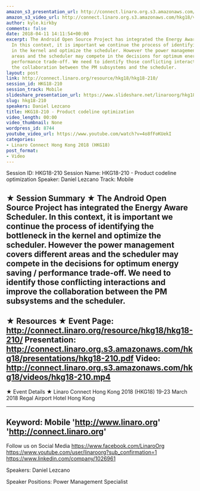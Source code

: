 ```yaml
---
amazon_s3_presentation_url: http://connect.linaro.org.s3.amazonaws.com/hkg18/presentations/hkg18-210.pdf
amazon_s3_video_url: http://connect.linaro.org.s3.amazonaws.com/hkg18/videos/hkg18-210.mp4
author: kyle.kirkby
comments: false
date: 2018-04-11 14:11:54+00:00
excerpt: The Android Open Source Project has integrated the Energy Aware Scheduler.
  In this context, it is important we continue the process of identifying the bottleneck
  in the kernel and optimize the scheduler. However the power management covers different
  areas and the scheduler may compete in the decisions for optimum energy saving /
  performance trade-off. We need to identify those conflicting interactions and improve
  the collaboration between the PM subsystems and the scheduler.
layout: post
link: http://connect.linaro.org/resource/hkg18/hkg18-210/
session_id: HKG18-210
session_track: Mobile
slideshare_presentation_url: https://www.slideshare.net/linaroorg/hkg18210-product-codeline-optimization
slug: hkg18-210
speakers: Daniel Lezcano
title: HKG18-210 - Product codeline optimization
video_length: 00:00
video_thumbnail: None
wordpress_id: 8744
youtube_video_url: https://www.youtube.com/watch?v=4o8fFoKUekI
categories:
- Linaro Connect Hong Kong 2018 (HKG18)
post_format:
- Video
---
```


Session ID: HKG18-210
Session Name: HKG18-210 - Product codeline optimization
Speaker: Daniel Lezcano
Track: Mobile


★ Session Summary ★
The Android Open Source Project has integrated the Energy Aware Scheduler. In this context, it is important we continue the process of identifying the bottleneck in the kernel and optimize the scheduler. However the power management covers different areas and the scheduler may compete in the decisions for optimum energy saving / performance trade-off. We need to identify those conflicting interactions and improve the collaboration between the PM subsystems and the scheduler.
---------------------------------------------------
★ Resources ★
Event Page: http://connect.linaro.org/resource/hkg18/hkg18-210/
Presentation: http://connect.linaro.org.s3.amazonaws.com/hkg18/presentations/hkg18-210.pdf
Video: http://connect.linaro.org.s3.amazonaws.com/hkg18/videos/hkg18-210.mp4
 ---------------------------------------------------
★ Event Details ★
Linaro Connect Hong Kong 2018 (HKG18)
19-23 March 2018 
Regal Airport Hotel Hong Kong

---------------------------------------------------
Keyword: Mobile
'http://www.linaro.org'
'http://connect.linaro.org'
---------------------------------------------------
Follow us on Social Media
https://www.facebook.com/LinaroOrg
https://www.youtube.com/user/linaroorg?sub_confirmation=1
https://www.linkedin.com/company/1026961

Speakers: Daniel Lezcano

Speaker Positions: Power Management Specialist


